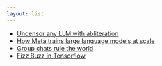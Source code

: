 ```yaml
---
layout: list
---
```


 - [Uncensor any LLM with abliteration](https://huggingface.co/blog/mlabonne/abliteration)
 - [How Meta trains large language models at scale](https://engineering.fb.com/2024/06/12/data-infrastructure/training-large-language-models-at-scale-meta/)
 - [Group chats rule the world ](https://sriramk.com/group-chats-rule-the-world)
 - [Fizz Buzz in Tensorflow](https://joelgrus.com/2016/05/23/fizz-buzz-in-tensorflow/)
